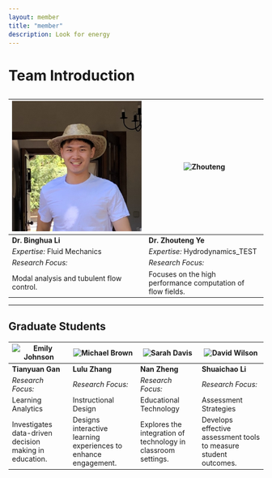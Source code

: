 ```yaml
---
layout: member
title: "member"
description: Look for energy
---
```


# Team Introduction

## 

| ![Binghua](assets/images/Binghua.png) | ![Zhouteng](path/to/Zhouteng.jpg) |
|-------------------------------------|---------------------------------|
| **Dr. Binghua Li**                | **Dr. Zhouteng Ye**               |
| *Expertise:* Fluid Mechanics | *Expertise:*  Hydrodynamics_TEST|
| *Research Focus:*                  | *Research Focus:*               |
| Modal analysis and tubulent flow control. | Focuses on the high performance computation of flow fields. |

---

## Graduate Students

| ![Emily Johnson](path/to/emily.jpg) | ![Michael Brown](path/to/michael.jpg) | ![Sarah Davis](path/to/sarah.jpg) | ![David Wilson](path/to/david.jpg) |
|---------------------------------------|----------------------------------------|-------------------------------------|-------------------------------------|
| **Tianyuan Gan**                     | **Lulu Zhang**                      | **Nan Zheng**                     | **Shuaichao Li**                    |
| *Research Focus:*                     | *Research Focus:*                      | *Research Focus:*                   | *Research Focus:*                   |
| Learning Analytics                    | Instructional Design                   | Educational Technology               | Assessment Strategies                |
| Investigates data-driven decision making in education. | Designs interactive learning experiences to enhance engagement. | Explores the integration of technology in classroom settings. | Develops effective assessment tools to measure student outcomes. |
